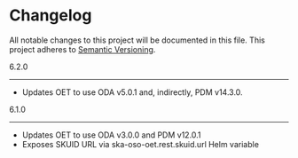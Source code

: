 Changelog
==========

All notable changes to this project will be documented in this file.
This project adheres to [Semantic Versioning](http://semver.org/).

6.2.0
*****

* Updates OET to use ODA v5.0.1 and, indirectly, PDM v14.3.0.


6.1.0
*****

* Updates OET to use ODA v3.0.0 and PDM v12.0.1
* Exposes SKUID URL via ska-oso-oet.rest.skuid.url Helm variable 
